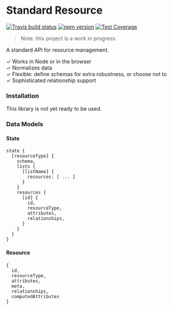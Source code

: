 # Standard Resource

[![Travis build status](http://img.shields.io/travis/jamesplease/standard-resource.svg?style=flat)](https://travis-ci.org/jamesplease/standard-resource)
[![npm version](https://img.shields.io/npm/v/standard-resource.svg)](https://www.npmjs.com/package/standard-resource)
[![Test Coverage](https://coveralls.io/repos/github/jamesplease/standard-resource/badge.svg?branch=master)](https://coveralls.io/github/jamesplease/standard-resource?branch=master)

> Note: this project is a work in progress.

A standard API for resource management.

✓ Works in Node or in the browser  
✓ Normalizes data  
✓ Flexible: define schemas for extra robustness, or choose not to  
✓ Sophisticated relationship support  

### Installation

This library is not yet ready to be used.

### Data Models

#### State

```
state {
  [resourceType] {
    schema,
    lists {
      [listName] {
        resources: [ ... ]
      }
    }
    resources {
      [id] {
        id,
        resourceType,
        attributes,
        relationships,
      }
    }
  }
}
```

#### Resource

```
{
  id,
  resourceType,
  attributes,
  meta,
  relationships,
  computedAttributes
}
```